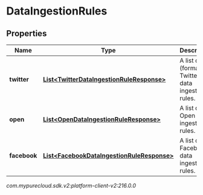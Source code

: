 # DataIngestionRules


## Properties

| Name | Type | Description | Notes |
| ------------ | ------------- | ------------- | ------------- |
| **twitter** | [**List&lt;TwitterDataIngestionRuleResponse&gt;**](TwitterDataIngestionRuleResponse) | A list of X (formally Twitter) data ingestion rules. |  [optional] |
| **open** | [**List&lt;OpenDataIngestionRuleResponse&gt;**](OpenDataIngestionRuleResponse) | A list of Open data ingestion rules. |  [optional] |
| **facebook** | [**List&lt;FacebookDataIngestionRuleResponse&gt;**](FacebookDataIngestionRuleResponse) | A list of Facebook data ingestion rules. |  [optional] |




_com.mypurecloud.sdk.v2:platform-client-v2:216.0.0_
